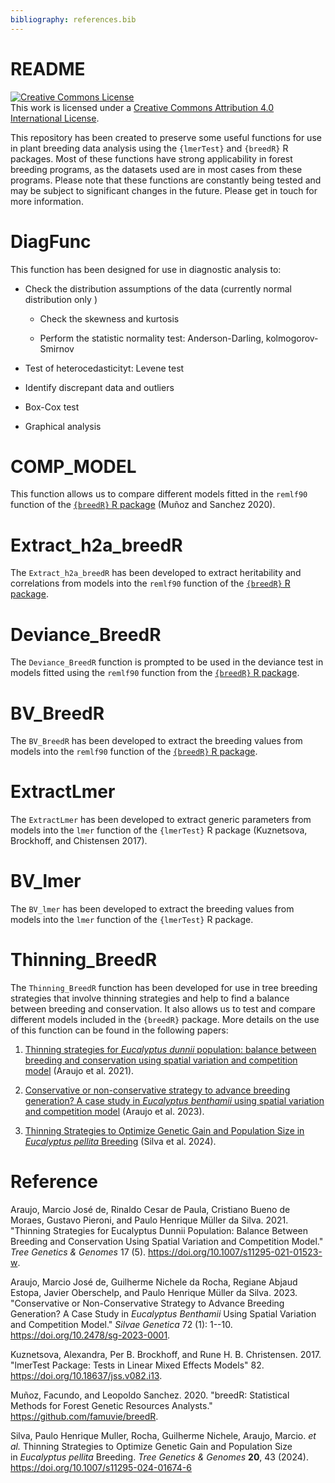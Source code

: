 ```yaml
---
bibliography: references.bib
---
```


# README

<a rel="license" href="http://creativecommons.org/licenses/by/4.0/"><img src="https://i.creativecommons.org/l/by/4.0/88x31.png" alt="Creative Commons License" style="border-width:0"/></a><br />This work is licensed under a <a rel="license" href="http://creativecommons.org/licenses/by/4.0/">Creative Commons Attribution 4.0 International License</a>.

This repository has been created to preserve some useful functions for use in plant breeding data analysis using the `{lmerTest}` and `{breedR}` R packages. Most of these functions have strong applicability in forest breeding programs, as the datasets used are in most cases from these programs. Please note that these functions are constantly being tested and may be subject to significant changes in the future. Please get in touch for more information.

# DiagFunc

This function has been designed for use in diagnostic analysis to:

-   Check the distribution assumptions of the data (currently normal distribution only )

    -   Check the skewness and kurtosis

    -   Perform the statistic normality test: Anderson-Darling, kolmogorov-Smirnov

-   Test of heterocedasticityt: Levene test

-   Identify discrepant data and outliers

-   Box-Cox test

-   Graphical analysis

# COMP_MODEL

This function allows us to compare different models fitted in the `remlf90` function of the [`{breedR}` R package](https://github.com/famuvie/breedR) (Muñoz and Sanchez 2020).

# Extract_h2a_breedR

The `Extract_h2a_breedR` has been developed to extract heritability and correlations from models into the `remlf90` function of the [`{breedR}` R package](https://github.com/famuvie/breedR).

# Deviance_BreedR

The `Deviance_BreedR` function is prompted to be used in the deviance test in models fitted using the `remlf90` function from the [`{breedR}` R package](https://github.com/famuvie/breedR).

# BV_BreedR

The `BV_BreedR` has been developed to extract the breeding values from models into the `remlf90` function of the [`{breedR}` R package](https://github.com/famuvie/breedR).

# ExtractLmer

The `ExtractLmer` has been developed to extract generic parameters from models into the `lmer` function of the `{lmerTest}` R package (Kuznetsova, Brockhoff, and Chistensen 2017).

# BV_lmer

The `BV_lmer` has been developed to extract the breeding values from models into the `lmer` function of the `{lmerTest}` R package.

# Thinning_BreedR

The `Thinning_BreedR` function has been developed for use in tree breeding strategies that involve thinning strategies and help to find a balance between breeding and conservation. It also allows us to test and compare different models included in the `{breedR}` package. More details on the use of this function can be found in the following papers:

1.  [Thinning strategies for *Eucalyptus dunnii* population: balance between breeding and conservation using spatial variation and competition model](https://link.springer.com/article/10.1007/s11295-021-01523-w) (Araujo et al. 2021).

2.  [Conservative or non-conservative strategy to advance breeding generation? A case study in *Eucalyptus benthamii* using spatial variation and competition model](https://sciendo.com/pdf/10.2478/sg-2023-0001) (Araujo et al. 2023).

3.  [Thinning Strategies to Optimize Genetic Gain and Population Size in *Eucalyptus pellita* Breeding](https://link.springer.com/article/10.1007/s11295-024-01674-6) (Silva et al. 2024).

# Reference

Araujo, Marcio José de, Rinaldo Cesar de Paula, Cristiano Bueno de Moraes, Gustavo Pieroni, and Paulo Henrique Müller da Silva. 2021. "Thinning Strategies for Eucalyptus Dunnii Population: Balance Between Breeding and Conservation Using Spatial Variation and Competition Model." *Tree Genetics & Genomes* 17 (5). <https://doi.org/10.1007/s11295-021-01523-w>.

Araujo, Marcio José de, Guilherme Nichele da Rocha, Regiane Abjaud Estopa, Javier Oberschelp, and Paulo Henrique Müller da Silva. 2023. "Conservative or Non-Conservative Strategy to Advance Breeding Generation? A Case Study in *Eucalyptus Benthamii* Using Spatial Variation and Competition Model." *Silvae Genetica* 72 (1): 1--10. <https://doi.org/10.2478/sg-2023-0001>.

Kuznetsova, Alexandra, Per B. Brockhoff, and Rune H. B. Christensen. 2017. "lmerTest Package: Tests in Linear Mixed Effects Models" 82. <https://doi.org/10.18637/jss.v082.i13>.

Muñoz, Facundo, and Leopoldo Sanchez. 2020. "breedR: Statistical Methods for Forest Genetic Resources Analysts." <https://github.com/famuvie/breedR>.

Silva, Paulo Henrique Muller, Rocha, Guilherme Nichele, Araujo, Marcio. *et al.* Thinning Strategies to Optimize Genetic Gain and Population Size in *Eucalyptus pellita* Breeding. *Tree Genetics & Genomes* **20**, 43 (2024). <https://doi.org/10.1007/s11295-024-01674-6>
